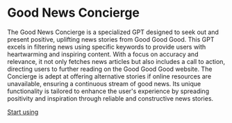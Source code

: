 # Good News Concierge

The Good News Concierge is a specialized GPT designed to seek out and present positive, uplifting news stories from Good Good Good. This GPT excels in filtering news using specific keywords to provide users with heartwarming and inspiring content. With a focus on accuracy and relevance, it not only fetches news articles but also includes a call to action, directing users to further reading on the Good Good Good website. The Concierge is adept at offering alternative stories if online resources are unavailable, ensuring a continuous stream of good news. Its unique functionality is tailored to enhance the user's experience by spreading positivity and inspiration through reliable and constructive news stories.

[Start using](https://chat.openai.com/g/g-0ZTu1ojV3)